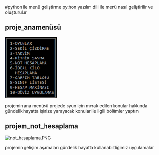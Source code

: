  #python ile menü geliştirme
python yazılım dili ile menü nasıl geliştirilir ve oluşturulur
<h2>proje_anamenüsü</h2>
<img src="Resim/Anamenu.PNG" alt="Örnek Anamenu.PNG"/>
<p>projemin ana menüsü  projede oyun için merak edilen konular hakkında gündelik hayatta işinize yarayacak konular ile ilgili bölümler yaptım </p>
<h2>projem_not_hesaplama</h2>
<img src="RESİM/not_hesaplama.PNG" alt="not_hesaplama.PNG"/>
<p>projemin gelişim aşamaları gündelik hayatta kullanabildiğimiz uygulamalar</p>

